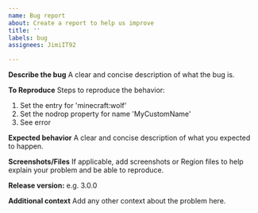 ```yaml
---
name: Bug report
about: Create a report to help us improve
title: ''
labels: bug
assignees: JimiIT92

---
```


**Describe the bug**
A clear and concise description of what the bug is.

**To Reproduce**
Steps to reproduce the behavior:
1. Set the entry for 'minecraft:wolf'
2. Set the nodrop property for name 'MyCustomName'
3. See error

**Expected behavior**
A clear and concise description of what you expected to happen.

**Screenshots/Files**
If applicable, add screenshots or Region files to help explain your problem and be able to reproduce.

**Release version:** 
e.g. 3.0.0

**Additional context**
Add any other context about the problem here.
